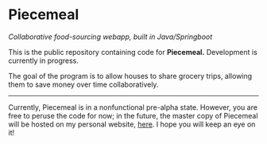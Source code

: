 # Piecemeal
*Collaborative food-sourcing webapp, built in Java/Springboot*

This is the public repository containing code for **Piecemeal.** Development is currently in progress.

The goal of the program is to allow houses to share grocery trips, allowing them to save money over time collaboratively.

---
Currently, Piecemeal is in a nonfunctional pre-alpha state. However, you are free to peruse the code for now; in the future, the master copy of Piecemeal will be hosted on my personal website, [here](https://www.starhound.dev). I hope you will keep an eye on it!
